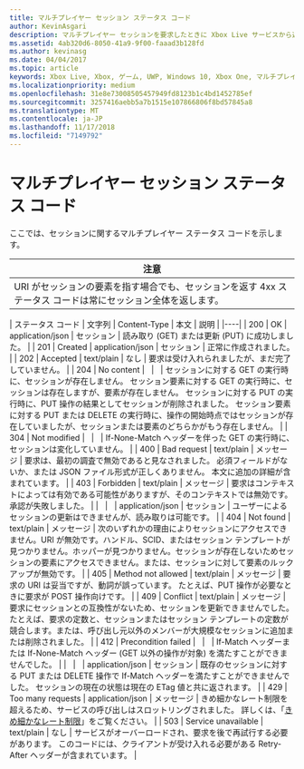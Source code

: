 ```yaml
---
title: マルチプレイヤー セッション ステータス コード
author: KevinAsgari
description: マルチプレイヤー セッションを要求したときに Xbox Live サービスから返されるステータス コードについて説明します。
ms.assetid: 4ab320d6-8050-41a9-9f00-faaad3b128fd
ms.author: kevinasg
ms.date: 04/04/2017
ms.topic: article
keywords: Xbox Live, Xbox, ゲーム, UWP, Windows 10, Xbox One, マルチプレイヤー 2015, ステータス コード, セッション
ms.localizationpriority: medium
ms.openlocfilehash: 31e8e73008505457949fd8123b1c4bd1452785ef
ms.sourcegitcommit: 3257416aebb5a7b1515e107866806f8bd57845a8
ms.translationtype: MT
ms.contentlocale: ja-JP
ms.lasthandoff: 11/17/2018
ms.locfileid: "7149792"
---
```

# <a name="multiplayer-session-status-codes"></a>マルチプレイヤー セッション ステータス コード

ここでは、セッションに関するマルチプレイヤー ステータス コードを示します。

| 注意                                                                                                         |
|---------------------------------------------------------------------------------------------------------------------------|
| URI がセッションの要素を指す場合でも、セッションを返す 4xx ステータス コードは常にセッション全体を返します。 |


| ステータス コード | 文字列              | Content-Type     | 本文    | 説明 |
|----|
| 200         | OK                  | application/json | セッション | 読み取り (GET) または更新 (PUT) に成功しました。                                                                                                                                                                                                                                                                                                             |
| 201         | Created             | application/json | セッション | 正常に作成されました。                                                                                                                                                                                                                                                                                                                                 |
| 202         | Accepted            | text/plain       | なし    | 要求は受け入れられましたが、まだ完了していません。                                                                                                                                                                                                                                                                                             |
| 204         | No content          |                  |         | セッションに対する GET の実行時に、セッションが存在しません。 セッション要素に対する GET の実行時に、セッションは存在しますが、要素が存在しません。 セッションに対する PUT の実行時に、PUT 操作の結果としてセッションが削除されました。 セッション要素に対する PUT または DELETE の実行時に、操作の開始時点ではセッションが存在していましたが、セッションまたは要素のどちらかがもう存在しません。 |
| 304         | Not modified        |                  |         | If-None-Match ヘッダーを伴った GET の実行時に、セッションは変化していません。                                                                                                                                                                                                                                                                                        |
| 400         | Bad request         | text/plain       | メッセージ | 要求は、最初の調査で無効であると見なされました。 必須フィールドがないか、または JSON ファイル形式が正しくありません。 本文に追加の詳細が含まれています。                                                                                                                                                                                        |
| 403         | Forbidden           | text/plain       | メッセージ | 要求はコンテキストによっては有効である可能性がありますが、そのコンテキストでは無効です。 承認が失敗しました。                                                                                                                                                                                                                                                |
|             |                     | application/json | セッション | ユーザーによるセッションの更新はできませんが、読み取りは可能です。                                                                                                                                                                                                                                                                                           |
| 404         | Not found           | text/plain       | メッセージ | 次のいずれかの理由によりセッションにアクセスできません。URI が無効です。ハンドル、SCID、またはセッション テンプレートが見つかりません。ホッパーが見つかりません。セッションが存在しないためセッションの要素にアクセスできません。または、セッションに対して要素のルックアップが無効です。                                                                                 |
| 405         | Method not allowed  | text/plain       | メッセージ | 要求の URI は妥当ですが、動詞が誤っています。 たとえば、PUT 操作が必要なときに要求が POST 操作向けです。                                                                                                                                                                                                                 |
| 409         | Conflict            | text/plain       | メッセージ | 要求にセッションとの互換性がないため、セッションを更新できませんでした。 たとえば、要求の定数と、セッションまたはセッション テンプレートの定数が競合します。または、呼び出し元以外のメンバーが大規模なセッションに追加または削除されました。                                                                         |
| 412         | Precondition failed |                  |         | If-Match ヘッダーまたは If-None-Match ヘッダー (GET 以外の操作が対象) を満たすことができませんでした。                                                                                                                                                                                                                                           |
|             |                     | application/json | セッション | 既存のセッションに対する PUT または DELETE 操作で If-Match ヘッダーを満たすことができませんでした。 セッションの現在の状態は現在の ETag 値と共に返されます。                                                                                                                                                                      |
| 429 | Too many requests | application/json | メッセージ | きめ細かなレート制限を超えるため、サービスの呼び出しはスロットリングされました。 詳しくは、「[きめ細かなレート制限](../../using-xbox-live/best-practices/fine-grained-rate-limiting.md)」をご覧ください。 |
| 503         | Service unavailable | text/plain       | なし    | サービスがオーバーロードされ、要求を後で再試行する必要があります。 このコードには、クライアントが受け入れる必要がある Retry-After ヘッダーが含まれています。                                                                                                                                                                                                              |
